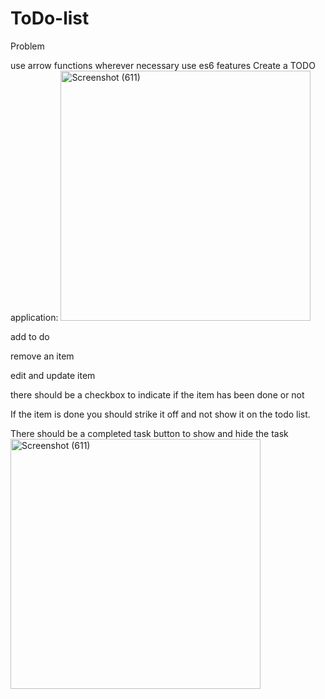 # ToDo-list

Problem

use arrow functions wherever necessary
use es6 features
Create a TODO application:
<img width="400" alt="Screenshot (611)" src="https://user-images.githubusercontent.com/63995316/87625564-0a252280-c748-11ea-851d-6dcd2cbf1c7b.png">


add to do

remove an item

edit and update item

there should be a checkbox to indicate if the item has been done or not

If the item is done you should strike it off and not show it on the todo list.

There should be a completed task button to show and hide the task
<img width="400" alt="Screenshot (611)" src="https://user-images.githubusercontent.com/63995316/87625564-0a252280-c748-11ea-851d-6dcd2cbf1c7b.png">

